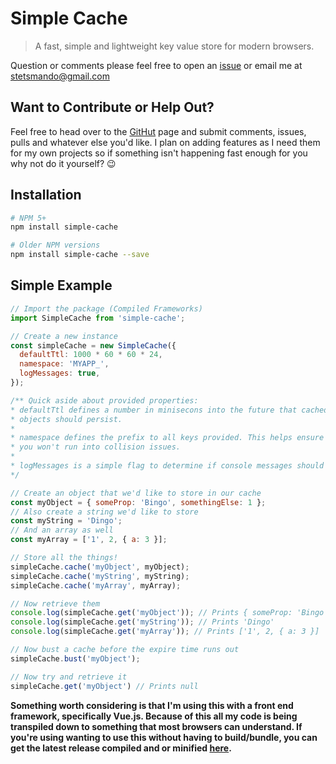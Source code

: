 # Simple Cache
> A fast, simple and lightweight key value store for modern browsers.

Question or comments please feel free to open an [issue](https://github.com/stetsmando/simple-cache/issues) or email me at stetsmando@gmail.com

## Want to Contribute or Help Out?
Feel free to head over to the [GitHut](https://github.com/stetsmando/simple-cache) page and submit comments, issues, pulls and whatever else you'd like. I plan on adding features as I need them for my own projects so if something isn't happening fast enough for you why not do it yourself? :wink:

## Installation
```bash
# NPM 5+
npm install simple-cache

# Older NPM versions
npm install simple-cache --save
```

## Simple Example
```javascript
// Import the package (Compiled Frameworks)
import SimpleCache from 'simple-cache';

// Create a new instance
const simpleCache = new SimpleCache({
  defaultTtl: 1000 * 60 * 60 * 24,
  namespace: 'MYAPP_',
  logMessages: true,
});

/** Quick aside about provided properties:
* defaultTtl defines a number in minisecons into the future that cached
* objects should persist.
*
* namespace defines the prefix to all keys provided. This helps ensure
* you won't run into collision issues.
*
* logMessages is a simple flag to determine if console messages should be printed or not.
*/ 

// Create an object that we'd like to store in our cache
const myObject = { someProp: 'Bingo', somethingElse: 1 };
// Also create a string we'd like to store
const myString = 'Dingo';
// And an array as well
const myArray = ['1', 2, { a: 3 }];

// Store all the things!
simpleCache.cache('myObject', myObject);
simpleCache.cache('myString', myString);
simpleCache.cache('myArray', myArray);

// Now retrieve them
console.log(simpleCache.get('myObject')); // Prints { someProp: 'Bingo', somethingElse: 1 }
console.log(simpleCache.get('myString')); // Prints 'Dingo'
console.log(simpleCache.get('myArray')); // Prints ['1', 2, { a: 3 }]

// Now bust a cache before the expire time runs out
simpleCache.bust('myObject');

// Now try and retrieve it
simpleCache.get('myObject') // Prints null
```

__Something worth considering is that I'm using this with a front end framework, specifically Vue.js. Because of this all my code is being transpiled down to something that most browsers can understand. If you're using wanting to use this without having to build/bundle, you can get the latest release compiled and or minified [here](https://github.com/stetsmando/simple-cache/tree/master/lib).__
